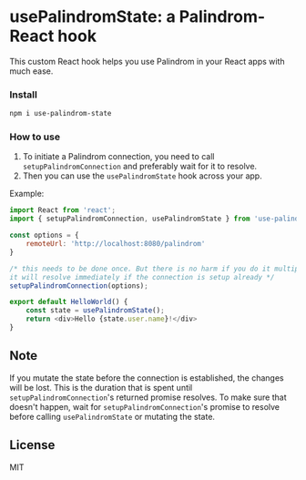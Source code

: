 # usePalindromState: a Palindrom-React hook

This custom React hook helps you use Palindrom in your React apps with much ease.

### Install

```sh
npm i use-palindrom-state
```

### How to use

1. To initiate a Palindrom connection, you need to call `setupPalindromConnection` and preferably wait for it to resolve.
2. Then you can use the `usePalindromState` hook across your app.

Example:

```js
import React from 'react';
import { setupPalindromConnection, usePalindromState } from 'use-palindrom-state';

const options = {
    remoteUrl: 'http://localhost:8080/palindrom'
}

/* this needs to be done once. But there is no harm if you do it multiple times,
it will resolve immediately if the connection is setup already */
setupPalindromConnection(options);

export default HelloWorld() {
    const state = usePalindromState();
    return <div>Hello {state.user.name}!</div>
}

```

## Note

If you mutate the state before the connection is established, the changes will be lost. This is the duration that is spent until `setupPalindromConnection`'s returned promise resolves. To make sure that doesn't happen, wait for `setupPalindromConnection`'s promise to resolve before calling `usePalindromState` or mutating the state.

## License

MIT
